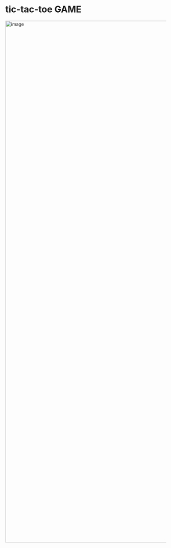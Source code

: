 # tic-tac-toe GAME
<img width="1636" alt="image" src="https://user-images.githubusercontent.com/75541791/232557346-2efb1133-bf49-4727-a8f8-54e578adf7dd.png">
